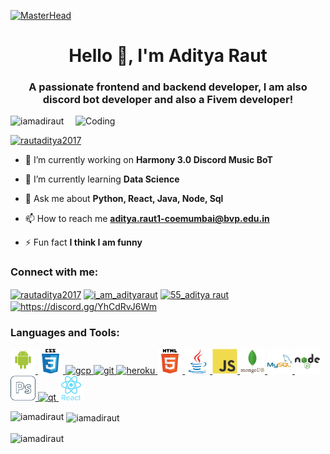[![MasterHead](https://media.discordapp.net/attachments/976784599487250432/983803331124273192/andev.gif?width=1204&height=361)](https://adityaraut.io)
<h1 align="center">Hello 👋, I'm Aditya Raut</h1>
<h3 align="center">A passionate frontend and backend developer, I am also discord bot developer and also a Fivem developer!</h3>
<img align="right" alt="Coding" width="400" src="https://media.discordapp.net/attachments/976784599487250432/983799256798343198/2e2eeca1-cd09-40c8-a11e-a8bb529498ba.gif?width=794&height=595">


<p align="left"> <img src="https://komarev.com/ghpvc/?username=iamadiraut&label=Profile%20views&color=0e75b6&style=flat" alt="iamadiraut" /> </p>



<p align="left"> <a href="https://twitter.com/rautaditya2017" target="blank"><img src="https://img.shields.io/twitter/follow/rautaditya2017?logo=twitter&style=for-the-badge" alt="rautaditya2017" /></a> </p>

- 🔭 I’m currently working on **Harmony 3.0 Discord Music BoT**

- 🌱 I’m currently learning **Data Science**

- 💬 Ask me about **Python, React, Java, Node, Sql**

- 📫 How to reach me **aditya.raut1-coemumbai@bvp.edu.in**

- ⚡ Fun fact **I think I am funny**

<h3 align="left">Connect with me:</h3>
<p align="left">
<a href="https://twitter.com/rautaditya2017" target="blank"><img align="center" src="https://raw.githubusercontent.com/rahuldkjain/github-profile-readme-generator/master/src/images/icons/Social/twitter.svg" alt="rautaditya2017" height="30" width="40" /></a>
<a href="https://instagram.com/i_am_adityaraut" target="blank"><img align="center" src="https://raw.githubusercontent.com/rahuldkjain/github-profile-readme-generator/master/src/images/icons/Social/instagram.svg" alt="i_am_adityaraut" height="30" width="40" /></a>
<a href="https://www.youtube.com/c/55_aditya raut" target="blank"><img align="center" src="https://raw.githubusercontent.com/rahuldkjain/github-profile-readme-generator/master/src/images/icons/Social/youtube.svg" alt="55_aditya raut" height="30" width="40" /></a>
<a href="https://discord.gg/https://discord.gg/YhCdRvJ6Wm" target="blank"><img align="center" src="https://raw.githubusercontent.com/rahuldkjain/github-profile-readme-generator/master/src/images/icons/Social/discord.svg" alt="https://discord.gg/YhCdRvJ6Wm" height="30" width="40" /></a>
</p>

<h3 align="left">Languages and Tools:</h3>
<p align="left"> <a href="https://developer.android.com" target="_blank" rel="noreferrer"> <img src="https://raw.githubusercontent.com/devicons/devicon/master/icons/android/android-original-wordmark.svg" alt="android" width="40" height="40"/> </a> <a href="https://www.w3schools.com/css/" target="_blank" rel="noreferrer"> <img src="https://raw.githubusercontent.com/devicons/devicon/master/icons/css3/css3-original-wordmark.svg" alt="css3" width="40" height="40"/> </a> <a href="https://cloud.google.com" target="_blank" rel="noreferrer"> <img src="https://www.vectorlogo.zone/logos/google_cloud/google_cloud-icon.svg" alt="gcp" width="40" height="40"/> </a> <a href="https://git-scm.com/" target="_blank" rel="noreferrer"> <img src="https://www.vectorlogo.zone/logos/git-scm/git-scm-icon.svg" alt="git" width="40" height="40"/> </a> <a href="https://heroku.com" target="_blank" rel="noreferrer"> <img src="https://www.vectorlogo.zone/logos/heroku/heroku-icon.svg" alt="heroku" width="40" height="40"/> </a> <a href="https://www.w3.org/html/" target="_blank" rel="noreferrer"> <img src="https://raw.githubusercontent.com/devicons/devicon/master/icons/html5/html5-original-wordmark.svg" alt="html5" width="40" height="40"/> </a> <a href="https://www.java.com" target="_blank" rel="noreferrer"> <img src="https://raw.githubusercontent.com/devicons/devicon/master/icons/java/java-original.svg" alt="java" width="40" height="40"/> </a> <a href="https://developer.mozilla.org/en-US/docs/Web/JavaScript" target="_blank" rel="noreferrer"> <img src="https://raw.githubusercontent.com/devicons/devicon/master/icons/javascript/javascript-original.svg" alt="javascript" width="40" height="40"/> </a> <a href="https://www.mongodb.com/" target="_blank" rel="noreferrer"> <img src="https://raw.githubusercontent.com/devicons/devicon/master/icons/mongodb/mongodb-original-wordmark.svg" alt="mongodb" width="40" height="40"/> </a> <a href="https://www.mysql.com/" target="_blank" rel="noreferrer"> <img src="https://raw.githubusercontent.com/devicons/devicon/master/icons/mysql/mysql-original-wordmark.svg" alt="mysql" width="40" height="40"/> </a> <a href="https://nodejs.org" target="_blank" rel="noreferrer"> <img src="https://raw.githubusercontent.com/devicons/devicon/master/icons/nodejs/nodejs-original-wordmark.svg" alt="nodejs" width="40" height="40"/> </a> <a href="https://www.photoshop.com/en" target="_blank" rel="noreferrer"> <img src="https://raw.githubusercontent.com/devicons/devicon/master/icons/photoshop/photoshop-line.svg" alt="photoshop" width="40" height="40"/> </a> <a href="https://www.qt.io/" target="_blank" rel="noreferrer"> <img src="https://upload.wikimedia.org/wikipedia/commons/0/0b/Qt_logo_2016.svg" alt="qt" width="40" height="40"/> </a> <a href="https://reactjs.org/" target="_blank" rel="noreferrer"> <img src="https://raw.githubusercontent.com/devicons/devicon/master/icons/react/react-original-wordmark.svg" alt="react" width="40" height="40"/> </a>  </p>

<p><img align="left" src="https://github-readme-stats.vercel.app/api/top-langs?username=iamadiraut&show_icons=true&locale=en&layout=compact" alt="iamadiraut" /></p>

<p>&nbsp;<img align="center" src="https://github-readme-stats.vercel.app/api?username=iamadiraut&show_icons=true&locale=en" alt="iamadiraut" /></p>

<p><img align="center" src="https://github-readme-streak-stats.herokuapp.com/?user=iamadiraut&" alt="iamadiraut" /></p>
